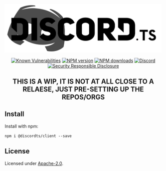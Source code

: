 <div align="center">
<img src="https://github.com/discordts/graphics/raw/master/full-logo-b.png" width="650" height="auto"/>
</div>

<div align="center">

[![Known Vulnerabilities](https://snyk.io/test/github/discordts/client/badge.svg)](https://snyk.io/test/github/discordts/client)
[![NPM version](https://img.shields.io/npm/v/@discordts/client.svg?style=flat)](https://www.npmjs.com/package/@discordts/client)
[![NPM downloads](https://img.shields.io/npm/dm/@discordts/client.svg?style=flat)](https://www.npmjs.com/package/@discordts/client) [![Discord](https://img.shields.io/static/v1.svg?label=chat%20on&message=discord&color=7289DA&style=flat)](https://discord.gg/9C5f8B9)
[![Security Responsible
Disclosure](https://img.shields.io/badge/Security-Responsible%20Disclosure-yellow.svg)](https://github.com/nodejs/security-wg/blob/master/processes/responsible_disclosure_template.md)

</div>

<div align="center">

## THIS IS A WIP, IT IS NOT AT ALL CLOSE TO A RELAESE, JUST PRE-SETTING UP THE REPOS/ORGS

</div>

## Install

Install with npm:
```
npm i @discordts/client --save
```

## License
Licensed under [Apache-2.0](./LICENSE).
